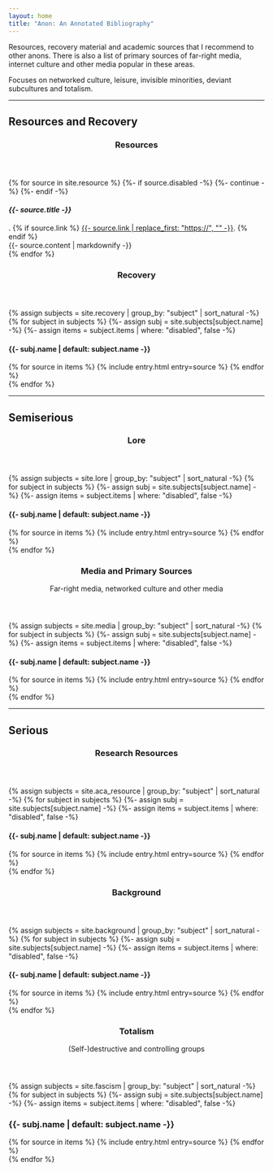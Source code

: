```yaml
---
layout: home
title: "Anon: An Annotated Bibliography"
---
```


Resources, recovery material and academic sources that I recommend to
other anons.  There is also a list of primary sources of far-right
media, internet culture and other media popular in these areas.

Focuses on networked culture, leisure, invisible minorities, deviant
subcultures and totalism.

<hr>

<h2>Resources and Recovery</h2>

<section>
  <header>
    <h3>Resources</h3>
  </header>
  {% for source in site.resource %}
    {%- if source.disabled -%}
      {%- continue -%}
    {%- endif -%}
    <section class="bib">
      <div class="bib-title">
        <h4 class="bib-heading"><i>{{- source.title -}}</i></h4>.
        {% if source.link %}
          <a href="{{- source.link -}}">{{- source.link | replace_first: "https://", "" -}}</a>.
        {% endif %}
      </div>
      <div class="bib-anno">
        {{- source.content | markdownify -}}
      </div>
    </section>
  {% endfor %}
</section>

<section>
  <header>
    <h3>Recovery</h3>
  </header>
{% assign subjects = site.recovery | group_by: "subject" | sort_natural -%}
{% for subject in subjects %}
  {%- assign subj = site.subjects[subject.name] -%}
  {%- assign items = subject.items | where: "disabled", false -%}

  <section>
    <h4>{{- subj.name | default: subject.name -}}</h4>
    {% for source in items %}
    {% include entry.html entry=source %}
    {% endfor %}
  </section>
{% endfor %}
</section>

<hr>

<h2>Semiserious</h2>

<section>
  <header>
    <h3>Lore</h3>
  </header>
{% assign subjects = site.lore | group_by: "subject" | sort_natural -%}
{% for subject in subjects %}
  {%- assign subj = site.subjects[subject.name] -%}
  {%- assign items = subject.items | where: "disabled", false -%}

  <section>
    <h4>{{- subj.name | default: subject.name -}}</h4>
    {% for source in items %}
    {% include entry.html entry=source %}
    {% endfor %}
  </section>
{% endfor %}
</section>

<section>
  <header>
    <h3>Media and Primary Sources</h3>
    <p>Far-right media, networked culture and other media</p>
  </header>
{% assign subjects = site.media | group_by: "subject" | sort_natural -%}
{% for subject in subjects %}
  {%- assign subj = site.subjects[subject.name] -%}
  {%- assign items = subject.items | where: "disabled", false -%}

  <section>
    <h4>{{- subj.name | default: subject.name -}}</h4>
    {% for source in items %}
    {% include entry.html entry=source %}
    {% endfor %}
  </section>
{% endfor %}
</section>

<hr>

<h2>Serious</h2>

<section>
  <header>
    <h3>Research Resources</h3>
  </header>
{% assign subjects = site.aca_resource | group_by: "subject" | sort_natural -%}
{% for subject in subjects %}
  {%- assign subj = site.subjects[subject.name] -%}
  {%- assign items = subject.items | where: "disabled", false -%}

  <section>
    <h4>{{- subj.name | default: subject.name -}}</h4>
    {% for source in items %}
    {% include entry.html entry=source %}
    {% endfor %}
  </section>
{% endfor %}
</section>

<section>
  <header>
    <h3>Background</h3>
  </header>
{% assign subjects = site.background | group_by: "subject" | sort_natural -%}
{% for subject in subjects %}
  {%- assign subj = site.subjects[subject.name] -%}
  {%- assign items = subject.items | where: "disabled", false -%}

  <section>
    <h4>{{- subj.name | default: subject.name -}}</h4>
    {% for source in items %}
    {% include entry.html entry=source %}
    {% endfor %}
  </section>
{% endfor %}
</section>

<section>
  <header>
    <h3>Totalism</h3>
    <p>(Self-)destructive and controlling groups</p>
  </header>
{% assign subjects = site.fascism | group_by: "subject" | sort_natural -%}
{% for subject in subjects %}
  {%- assign subj = site.subjects[subject.name] -%}
  {%- assign items = subject.items | where: "disabled", false -%}

  <section>
    <h3>{{- subj.name | default: subject.name -}}</h3>
    {% for source in items %}
    {% include entry.html entry=source %}
    {% endfor %}
  </section>
{% endfor %}
</section>

